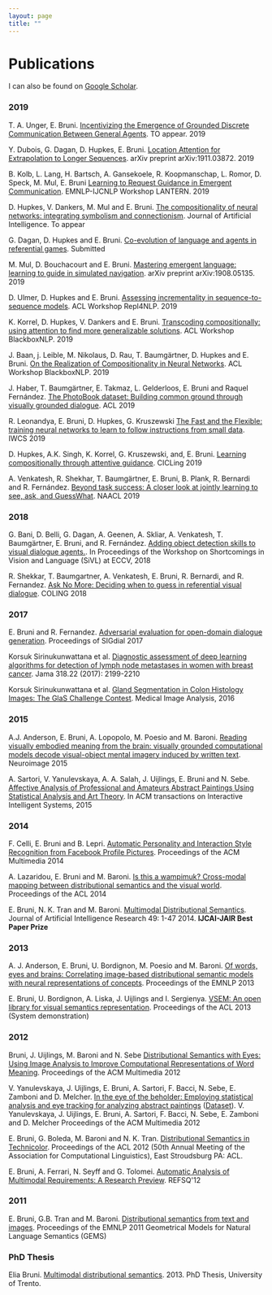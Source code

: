 ```yaml
---
layout: page
title: ""
---
```


# Publications

I can also be found on [Google Scholar](https://scholar.google.com/citations?user=Oyb3NYgAAAAJ&hl=en).

### 2019 
T. A. Unger, E. Bruni. [Incentivizing the Emergence of Grounded Discrete Communication
Between General Agents](). TO appear. 2019

Y. Dubois, G. Dagan, D. Hupkes, E. Bruni. [Location Attention for Extrapolation to Longer Sequences](https://arxiv.org/abs/1911.03872). arXiv preprint arXiv:1911.03872. 2019

B. Kolb, L. Lang, H. Bartsch, A. Gansekoele, R. Koopmanschap, L. Romor, D. Speck, M. Mul, E. Bruni [Learning to Request Guidance in Emergent Communication](https://arxiv.org/abs/1912.05525). EMNLP-IJCNLP Workshop LANTERN. 2019

D. Hupkes, V. Dankers, M. Mul and E. Bruni. [The compositionality of neural networks: integrating symbolism and connectionism](http://eliabruni.github.io/publications/hupkes2019compositionality.pdf). Journal of Artificial Intelligence. To appear

G. Dagan, D. Hupkes and E. Bruni. [Co-evolution of language and agents in referential games](http://eliabruni.github.io/publications/dagan2019coevolution.pdf). Submitted

M. Mul, D. Bouchacourt and E. Bruni. [Mastering emergent language: learning to guide in simulated navigation](https://arxiv.org/abs/1908.05135). arXiv preprint arXiv:1908.05135. 2019

D. Ulmer, D. Hupkes and E. Bruni. [Assessing incrementality in sequence-to-sequence models](https://arxiv.org/pdf/1906.03293.pdf). ACL Workshop Repl4NLP. 2019

K. Korrel, D. Hupkes, V. Dankers and E. Bruni. 
[Transcoding compositionally: using attention to find more generalizable solutions](https://arxiv.org/abs/1906.01234). ACL Workshop BlackboxNLP. 2019

J. Baan, j. Leible, M. Nikolaus, D. Rau, T. Baumgärtner, D. Hupkes and E. Bruni. 
[On the Realization of Compositionality in Neural Networks](https://arxiv.org/abs/1906.01634). ACL Workshop BlackboxNLP. 2019

J. Haber, T. Baumgärtner, E. Takmaz, L. Gelderloos, E. Bruni and Raquel Fernández. 
[The PhotoBook dataset: Building common ground through visually grounded dialogue](https://arxiv.org/abs/1906.01530). ACL 2019

R. Leonandya, E. Bruni, D. Hupkes, G. Kruszewski [The Fast and the Flexible: training neural networks 
to learn to follow instructions from small data](https://arxiv.org/pdf/1809.06194.pdf). IWCS 2019

D. Hupkes, A.K. Singh, K. Korrel, G. Kruszewski, and, E. Bruni. [Learning compositionally 
through attentive guidance](https://arxiv.org/pdf/1805.09657.pdf). CICLing 2019

A. Venkatesh, R. Shekhar, T. Baumgärtner, E. Bruni, B. Plank, R. Bernardi and R. Fernández. 
[Beyond task success: A closer look at jointly learning to see, ask, and 
GuessWhat](https://arxiv.org/abs/1809.03408). NAACL 2019

### 2018

G. Bani, D. Belli, G. Dagan, A. Geenen, A. Skliar, A. Venkatesh, T. Baumgärtner, E. Bruni, and R. Fernández. 
[Adding object detection skills to visual dialogue agents.](https://staff.fnwi.uva.nl/r.fernandezrovira/papers/2018/BaniEtal-sivl2018.pdf). 
In Proceedings of the Workshop on Shortcomings in Vision and Language (SiVL) at ECCV, 2018

R. Shekkar, T. Baumgartner, A. Venkatesh, E. Bruni, R. Bernardi, and R. Fernandez. [Ask No More: Deciding when 
to guess in referential visual dialogue](https://arxiv.org/pdf/1805.06960.pdf). COLING 2018

### 2017
E. Bruni and R. Fernandez. [Adversarial evaluation for open-domain 
dialogue generation](http://www.aclweb.org/anthology/W17-5534). Proceedings of SIGdial 2017

Korsuk Sirinukunwattana et al. [Diagnostic assessment of deep learning algorithms for detection of 
lymph node metastases in women with breast cancer](https://jamanetwork.com/journals/jama/fullarticle/2665774). Jama 318.22 (2017): 2199-2210

Korsuk Sirinukunwattana et al. [Gland Segmentation in Colon Histology Images: The GlaS Challenge Contest](https://arxiv.org/pdf/1603.00275.pdf). 
Medical Image Analysis, 2016

### 2015
A.J. Anderson, E. Bruni, A. Lopopolo, M. Poesio and M. Baroni. 
[Reading visually embodied meaning from the brain: visually grounded computational 
models decode visual-object mental imagery induced by written text](https://www.sciencedirect.com/science/article/pii/S1053811915006345). Neuroimage 2015

A. Sartori, V. Yanulevskaya, A. A. Salah, J. Uijlings, E. Bruni and N. Sebe. 
[Affective Analysis of Professional and Amateurs Abstract Paintings 
Using Statistical Analysis and Art Theory](http://www.huppelen.nl/publications/2015SartoriAffectiveAnalysisOfArtworks.pdf). In ACM transactions on 
Interactive Intelligent Systems, 2015


### 2014
F. Celli, E. Bruni and B. Lepri.
[Automatic Personality and Interaction Style Recognition from Facebook Profile Pictures](http://clic.cimec.unitn.it/fabio/2014celli-al@acmmm.pdf).
Proceedings of the ACM Multimedia 2014 

A. Lazaridou, E. Bruni and M. Baroni.
[Is this a wampimuk? Cross-modal mapping between distributional semantics and the visual world](http://www.aclweb.org/anthology/P14-1132).
Proceedings of the ACL 2014 

E. Bruni, N. K. Tran and M. Baroni. [Multimodal Distributional Semantics](https://jair.org/index.php/jair/article/view/10857). 
Journal of Artificial Intelligence 
Research 49: 1-47 2014. **IJCAI-JAIR Best Paper Prize**

### 2013

A. J. Anderson, E. Bruni, U. Bordignon, M. Poesio and M. Baroni.
[Of words, eyes and brains: Correlating image-based distributional semantic models with neural representations of concepts](https://pdfs.semanticscholar.org/55c5/9814e5d5a1da7d399358412a9a0ca7a7ecc4.pdf).
Proceedings of the EMNLP 2013

E. Bruni, U. Bordignon, A. Liska, J. Uijlings and I. Sergienya.
[VSEM: An open library for visual semantics representation](https://pdfs.semanticscholar.org/9434/524669777d281a8a7358f20181c9e157942e.pdf).
Proceedings of the ACL 2013 (System demonstration)

### 2012
Bruni, J. Uijlings, M. Baroni and N. Sebe
[Distributional Semantics with Eyes: Using Image Analysis to Improve Computational Representations of Word Meaning](http://www.huppelen.nl/publications/bruniSemanticsWithEyesACMMM12.pdf).
Proceedings of the ACM Multimedia 2012

V. Yanulevskaya, J. Uijlings, E. Bruni, A. Sartori, F. Bacci, N. Sebe, E. Zamboni and D. Melcher.
[In the eye of the beholder: Employing statistical analysis and eye tracking for analyzing abstract paintings](http://eliabruni.github.io/publications/yanulevskaya-etal-acm-2012.pdf)
([Dataset](https://staff.fnwi.uva.nl/e.bruni/mart/dlform.html)). V. Yanulevskaya, J. Uijlings, E. Bruni, A. Sartori, F. Bacci, N. Sebe, E. Zamboni and D. Melcher
Proceedings of the ACM Multimedia 2012


E. Bruni, G. Boleda, M. Baroni and N. K. Tran.
[Distributional Semantics in Technicolor](http://www.aclweb.org/anthology/P12-1015).
Proceedings of the ACL 2012 (50th Annual Meeting of the Association for Computational Linguistics), East Stroudsburg PA: ACL.

E. Bruni, A. Ferrari, N. Seyff and G. Tolomei.
[Automatic Analysis of Multimodal Requirements: A Research Preview](https://link.springer.com/chapter/10.1007/978-3-642-28714-5_19).
REFSQ'12

### 2011
E. Bruni, G.B. Tran and M. Baroni.
[Distributional semantics from text and images](https://pdfs.semanticscholar.org/1003/bccaddda851c19a1127b23691e17bc6a334b.pdf).
Proceedings of the EMNLP 2011 Geometrical Models for Natural Language Semantics (GEMS) 

### PhD Thesis

Elia Bruni. [Multimodal distributional semantics](http://eliabruni.github.io/publications/bruni2013thesis.pdf). 2013. PhD Thesis, University of Trento.